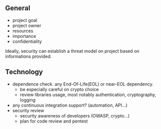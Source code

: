 
## General

* project goal
* project owner
* resources
* importance
* confidentiality

Ideally, security can establish a threat model on project based on informations provided.

## Technology

* dependence check. any End-Of-Life(EOL) or near-EOL dependency.
    * be especially careful on crypto choice
    * review libraries usage, most notably authentication, cryptography, logging
* any continuous integration support? (automation, API...)
* security review
    * security awareness of developers (OWASP, crypto...)
    * plan for code review and pentest

